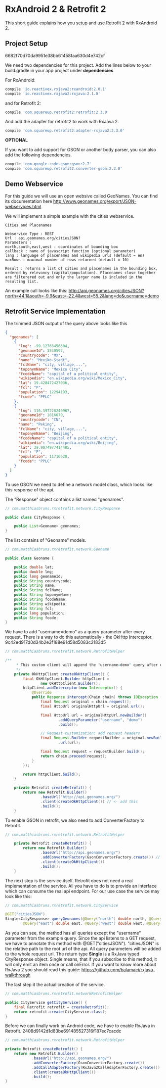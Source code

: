 # RxAndroid 2 & Retrofit 2

This short guide explains how you setup and use Retrofit 2 with RxAndroid 2.

## Project Setup
6682f70d70da9951e38bb61458faa630d4e742cf

We need two dependencies for this project. Add the lines below to your build.gradle in your app project under **dependencies**.

For RxAndroid:
````gradle
compile 'io.reactivex.rxjava2:rxandroid:2.0.1'
compile 'io.reactivex.rxjava2:rxjava:2.1.0'
````
and for Retrofit 2:
````gradle
compile 'com.squareup.retrofit2:retrofit:2.3.0'
````

And add the adapter for retrofit2 to work with RxJava 2.

````gradle
compile 'com.squareup.retrofit2:adapter-rxjava2:2.3.0'
````

**OPTIONAL**

If you want to add support for GSON or another body parser, you can also add the following dependencies.

````gradle
compile 'com.google.code.gson:gson:2.7'
compile 'com.squareup.retrofit2:converter-gson:2.3.0'
````

## Demo Webservice

For this guide we will use an open websive called GeoNames. You can find its documentation here http://www.geonames.org/export/JSON-webservices.html

We will implement a simple example with the cities webservice.

````
Cities and Placenames

Webservice Type : REST
Url : api.geonames.org/citiesJSON?
Parameters :
north,south,east,west : coordinates of bounding box
callback : name of javascript function (optional parameter)
lang : language of placenames and wikipedia urls (default = en)
maxRows : maximal number of rows returned (default = 10)

Result : returns a list of cities and placenames in the bounding box, ordered by relevancy (capital/population). Placenames close together are filterered out and only the larger name is included in the resulting list.
````

An example call looks like this: http://api.geonames.org/citiesJSON?north=44.1&south=-9.9&east=-22.4&west=55.2&lang=de&username=demo

## Retrofit Service Implementation

The trimmed JSON output of the query above looks like this

````JSON
{
  "geonames": [
    {
      "lng": -99.12766456604,
      "geonameId": 3530597,
      "countrycode": "MX",
      "name": "Mexiko-Stadt",
      "fclName": "city, village,...",
      "toponymName": "Mexico City",
      "fcodeName": "capital of a political entity",
      "wikipedia": "en.wikipedia.org/wiki/Mexico_City",
      "lat": 19.428472427036,
      "fcl": "P",
      "population": 12294193,
      "fcode": "PPLC"
    },
    {
      "lng": 116.397228240967,
      "geonameId": 1816670,
      "countrycode": "CN",
      "name": "Peking",
      "fclName": "city, village,...",
      "toponymName": "Beijing",
      "fcodeName": "capital of a political entity",
      "wikipedia": "en.wikipedia.org/wiki/Beijing",
      "lat": 39.9074977414405,
      "fcl": "P",
      "population": 11716620,
      "fcode": "PPLC"
    }
  ]
}
````

To use GSON we need to define a network model class, which looks like this response of the api.


The "Response" object contains a list named "geonames".
````java
// com.matthiasbruns.rxretrofit.network.CityResponse

public class CityResponse {

    public List<Geoname> geonames;
}
````

The list contains of "Geoname" models.
````java
// com.matthiasbruns.rxretrofit.network.Geoname

public class Geoname {

    public double lat;
    public double lng;
    public long geonameId;
    public String countrycode;
    public String name;
    public String fclName;
    public String toponymName;
    public String fcodeName;
    public String wikipedia;
    public String fcl;
    public long population;
    public String fcode;
}
````

We have to add "username=demo" as a query parameter after every request.
There is a way to do this automatically - the OkHttp Interceptor.
9c42ed917d0d34b2e3f188e91d58d5083c2183d5

````JAVA
// com.matthiasbruns.rxretrofit.network.RetrofitHelper

/**
     * This custom client will append the "username=demo" query after every request.
     */
    private OkHttpClient createOkHttpClient() {
        final OkHttpClient.Builder httpClient =
                new OkHttpClient.Builder();
        httpClient.addInterceptor(new Interceptor() {
            @Override
            public Response intercept(Chain chain) throws IOException {
                final Request original = chain.request();
                final HttpUrl originalHttpUrl = original.url();

                final HttpUrl url = originalHttpUrl.newBuilder()
                        .addQueryParameter("username", "demo")
                        .build();

                // Request customization: add request headers
                final Request.Builder requestBuilder = original.newBuilder()
                        .url(url);

                final Request request = requestBuilder.build();
                return chain.proceed(request);
            }
        });

        return httpClient.build();
    }

    private Retrofit createRetrofit() {
        return new Retrofit.Builder()
                .baseUrl("http://api.geonames.org/")
                .client(createOkHttpClient()) // <- add this
                .build();
    }
````

 To enable GSON in retrofit, we also need to add ConverterFactory to Retrofit.
 ````JAVA
 // com.matthiasbruns.rxretrofit.network.RetrofitHelper

     private Retrofit createRetrofit() {
         return new Retrofit.Builder()
                 .baseUrl("http://api.geonames.org/")
                 .addConverterFactory(GsonConverterFactory.create()) // <- add this
                 .client(createOkHttpClient())
                 .build();
     }
 ````

The next step is the service itself. Retrofit does not need a real implementation of the service.
All you have to do is to provide an interface which can consume the real api endpoint.
For our use case the service may look like this:

````JAVA
// com.matthiasbruns.rxretrofit.network.CityService

@GET("citiesJSON")
Single<CityResponse> queryGeonames(@Query("north") double north, @Query("south") double south,
        @Query("east") double east, @Query("west") double west, @Query("lang") String lang);
````

As you can see, the method has all queries except the "username" parameter from the example query. Since the api listens to a GET request, we have to annotate this method with @GET("citiesJSON"). "citiesJSON" is the relative path to the root url of the api. All query parameters will be added to the whole request url.
The return type **Single<CityResponse>** is a RxJava typed CityResponse object. Single means, that if you subscribe to this method, it will only emit an item once or call onError. If you want to know more about RxJava 2 you should read this guide: https://github.com/balamaci/rxjava-walkthrough

The last step it the actual creation of the service.

````JAVA
// com.matthiasbruns.rxretrofit.networkRetrofitHelper

public CityService getCityService() {
    final Retrofit retrofit = createRetrofit();
    return retrofit.create(CityService.class);
}
````

Before we can finally work on Android code, we have to enable RxJava in Retrofit.
2408d9142d1d83be691485527316f187ec7cacdc

````JAVA
// com.matthiasbruns.rxretrofit.network.RetrofitHelper

private Retrofit createRetrofit() {
    return new Retrofit.Builder()
            .baseUrl("http://api.geonames.org/")
            .addConverterFactory(GsonConverterFactory.create())
            .addCallAdapterFactory(RxJava2CallAdapterFactory.create()) // <- add this
            .client(createOkHttpClient())
            .build();
}
````
